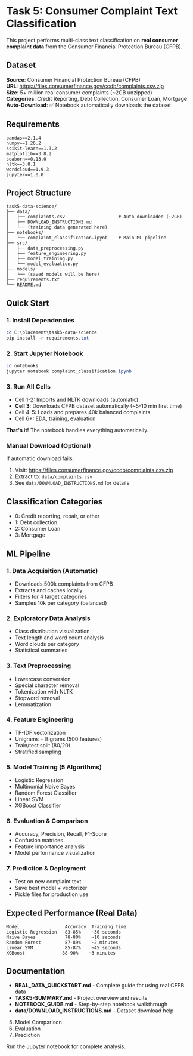 # Task 5: Consumer Complaint Text Classification

This project performs multi-class text classification on **real consumer complaint data** from the Consumer Financial Protection Bureau (CFPB).

## Dataset
**Source**: Consumer Financial Protection Bureau (CFPB)  
**URL**: https://files.consumerfinance.gov/ccdb/complaints.csv.zip  
**Size**: 5+ million real consumer complaints (~2GB unzipped)  
**Categories**: Credit Reporting, Debt Collection, Consumer Loan, Mortgage  
**Auto-Download**: ✅ Notebook automatically downloads the dataset

## Requirements
```
pandas==2.1.4
numpy==1.26.2
scikit-learn==1.3.2
matplotlib==3.8.2
seaborn==0.13.0
nltk==3.8.1
wordcloud==1.9.3
jupyter==1.0.0
```

## Project Structure
```
task5-data-science/
├── data/
│   ├── complaints.csv                    # Auto-downloaded (~2GB)
│   ├── DOWNLOAD_INSTRUCTIONS.md
│   └── (training data generated here)
├── notebooks/
│   └── complaint_classification.ipynb    # Main ML pipeline
├── src/
│   ├── data_preprocessing.py
│   ├── feature_engineering.py
│   ├── model_training.py
│   └── model_evaluation.py
├── models/
│   └── (saved models will be here)
├── requirements.txt
└── README.md
```

## Quick Start

### 1. Install Dependencies
```powershell
cd C:\placement\task5-data-science
pip install -r requirements.txt
```

### 2. Start Jupyter Notebook
```powershell
cd notebooks
jupyter notebook complaint_classification.ipynb
```

### 3. Run All Cells
- Cell 1-2: Imports and NLTK downloads (automatic)
- **Cell 3**: Downloads CFPB dataset automatically (~5-10 min first time)
- Cell 4-5: Loads and prepares 40k balanced complaints
- Cell 6+: EDA, training, evaluation

**That's it!** The notebook handles everything automatically.

### Manual Download (Optional)
If automatic download fails:
1. Visit: https://files.consumerfinance.gov/ccdb/complaints.csv.zip
2. Extract to: `data/complaints.csv`
3. See `data/DOWNLOAD_INSTRUCTIONS.md` for details

## Classification Categories
- 0: Credit reporting, repair, or other
- 1: Debt collection
- 2: Consumer Loan
- 3: Mortgage

## ML Pipeline

### 1. **Data Acquisition** (Automatic)
- Downloads 500k complaints from CFPB
- Extracts and caches locally
- Filters for 4 target categories
- Samples 10k per category (balanced)

### 2. **Exploratory Data Analysis**
- Class distribution visualization
- Text length and word count analysis
- Word clouds per category
- Statistical summaries

### 3. **Text Preprocessing**
- Lowercase conversion
- Special character removal
- Tokenization with NLTK
- Stopword removal
- Lemmatization

### 4. **Feature Engineering**
- TF-IDF vectorization
- Unigrams + Bigrams (500 features)
- Train/test split (80/20)
- Stratified sampling

### 5. **Model Training** (5 Algorithms)
- Logistic Regression
- Multinomial Naive Bayes
- Random Forest Classifier
- Linear SVM
- XGBoost Classifier

### 6. **Evaluation & Comparison**
- Accuracy, Precision, Recall, F1-Score
- Confusion matrices
- Feature importance analysis
- Model performance visualization

### 7. **Prediction & Deployment**
- Test on new complaint text
- Save best model + vectorizer
- Pickle files for production use

## Expected Performance (Real Data)

```
Model                 Accuracy  Training Time
Logistic Regression   83-85%    ~30 seconds
Naive Bayes           78-80%    ~10 seconds
Random Forest         87-89%    ~2 minutes
Linear SVM            85-87%    ~45 seconds
XGBoost              88-90%    ~3 minutes
```

## Documentation

- **REAL_DATA_QUICKSTART.md** - Complete guide for using real CFPB data
- **TASK5-SUMMARY.md** - Project overview and results
- **NOTEBOOK_GUIDE.md** - Step-by-step notebook walkthrough
- **data/DOWNLOAD_INSTRUCTIONS.md** - Dataset download help
5. Model Comparison
6. Evaluation
7. Prediction

Run the Jupyter notebook for complete analysis.
